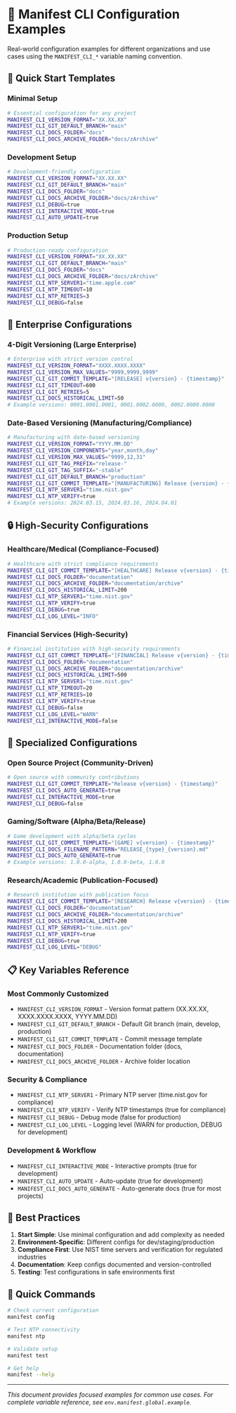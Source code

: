 # 🌟 Manifest CLI Configuration Examples

Real-world configuration examples for different organizations and use cases using the `MANIFEST_CLI_*` variable naming convention.

## 🚀 Quick Start Templates

### Minimal Setup
```bash
# Essential configuration for any project
MANIFEST_CLI_VERSION_FORMAT="XX.XX.XX"
MANIFEST_CLI_GIT_DEFAULT_BRANCH="main"
MANIFEST_CLI_DOCS_FOLDER="docs"
MANIFEST_CLI_DOCS_ARCHIVE_FOLDER="docs/zArchive"
```

### Development Setup
```bash
# Development-friendly configuration
MANIFEST_CLI_VERSION_FORMAT="XX.XX.XX"
MANIFEST_CLI_GIT_DEFAULT_BRANCH="main"
MANIFEST_CLI_DOCS_FOLDER="docs"
MANIFEST_CLI_DOCS_ARCHIVE_FOLDER="docs/zArchive"
MANIFEST_CLI_DEBUG=true
MANIFEST_CLI_INTERACTIVE_MODE=true
MANIFEST_CLI_AUTO_UPDATE=true
```

### Production Setup
```bash
# Production-ready configuration
MANIFEST_CLI_VERSION_FORMAT="XX.XX.XX"
MANIFEST_CLI_GIT_DEFAULT_BRANCH="main"
MANIFEST_CLI_DOCS_FOLDER="docs"
MANIFEST_CLI_DOCS_ARCHIVE_FOLDER="docs/zArchive"
MANIFEST_CLI_NTP_SERVER1="time.apple.com"
MANIFEST_CLI_NTP_TIMEOUT=10
MANIFEST_CLI_NTP_RETRIES=3
MANIFEST_CLI_DEBUG=false
```

## 🏢 Enterprise Configurations

### 4-Digit Versioning (Large Enterprise)
```bash
# Enterprise with strict version control
MANIFEST_CLI_VERSION_FORMAT="XXXX.XXXX.XXXX"
MANIFEST_CLI_VERSION_MAX_VALUES="9999,9999,9999"
MANIFEST_CLI_GIT_COMMIT_TEMPLATE="[RELEASE] v{version} - {timestamp}"
MANIFEST_CLI_GIT_TIMEOUT=600
MANIFEST_CLI_GIT_RETRIES=5
MANIFEST_CLI_DOCS_HISTORICAL_LIMIT=50
# Example versions: 0001.0001.0001, 0001.0002.0000, 0002.0000.0000
```

### Date-Based Versioning (Manufacturing/Compliance)
```bash
# Manufacturing with date-based versioning
MANIFEST_CLI_VERSION_FORMAT="YYYY.MM.DD"
MANIFEST_CLI_VERSION_COMPONENTS="year,month,day"
MANIFEST_CLI_VERSION_MAX_VALUES="9999,12,31"
MANIFEST_CLI_GIT_TAG_PREFIX="release-"
MANIFEST_CLI_GIT_TAG_SUFFIX="-stable"
MANIFEST_CLI_GIT_DEFAULT_BRANCH="production"
MANIFEST_CLI_GIT_COMMIT_TEMPLATE="[MANUFACTURING] Release {version} - {timestamp}"
MANIFEST_CLI_NTP_SERVER1="time.nist.gov"
MANIFEST_CLI_NTP_VERIFY=true
# Example versions: 2024.03.15, 2024.03.16, 2024.04.01
```

## 🔒 High-Security Configurations

### Healthcare/Medical (Compliance-Focused)
```bash
# Healthcare with strict compliance requirements
MANIFEST_CLI_GIT_COMMIT_TEMPLATE="[HEALTHCARE] Release v{version} - {timestamp}"
MANIFEST_CLI_DOCS_FOLDER="documentation"
MANIFEST_CLI_DOCS_ARCHIVE_FOLDER="documentation/archive"
MANIFEST_CLI_DOCS_HISTORICAL_LIMIT=200
MANIFEST_CLI_NTP_SERVER1="time.nist.gov"
MANIFEST_CLI_NTP_VERIFY=true
MANIFEST_CLI_DEBUG=true
MANIFEST_CLI_LOG_LEVEL="INFO"
```

### Financial Services (High-Security)
```bash
# Financial institution with high-security requirements
MANIFEST_CLI_GIT_COMMIT_TEMPLATE="[FINANCIAL] Release v{version} - {timestamp}"
MANIFEST_CLI_DOCS_FOLDER="documentation"
MANIFEST_CLI_DOCS_ARCHIVE_FOLDER="documentation/archive"
MANIFEST_CLI_DOCS_HISTORICAL_LIMIT=500
MANIFEST_CLI_NTP_SERVER1="time.nist.gov"
MANIFEST_CLI_NTP_TIMEOUT=20
MANIFEST_CLI_NTP_RETRIES=10
MANIFEST_CLI_NTP_VERIFY=true
MANIFEST_CLI_DEBUG=false
MANIFEST_CLI_LOG_LEVEL="WARN"
MANIFEST_CLI_INTERACTIVE_MODE=false
```

## 🎯 Specialized Configurations

### Open Source Project (Community-Driven)
```bash
# Open source with community contributions
MANIFEST_CLI_GIT_COMMIT_TEMPLATE="Release v{version} - {timestamp}"
MANIFEST_CLI_DOCS_AUTO_GENERATE=true
MANIFEST_CLI_INTERACTIVE_MODE=true
MANIFEST_CLI_DEBUG=false
```

### Gaming/Software (Alpha/Beta/Release)
```bash
# Game development with alpha/beta cycles
MANIFEST_CLI_GIT_COMMIT_TEMPLATE="[GAME] v{version} - {timestamp}"
MANIFEST_CLI_DOCS_FILENAME_PATTERN="RELEASE_{type}_{version}.md"
MANIFEST_CLI_DOCS_AUTO_GENERATE=true
# Example versions: 1.0.0-alpha, 1.0.0-beta, 1.0.0
```

### Research/Academic (Publication-Focused)
```bash
# Research institution with publication focus
MANIFEST_CLI_GIT_COMMIT_TEMPLATE="[RESEARCH] Release v{version} - {timestamp}"
MANIFEST_CLI_DOCS_FOLDER="documentation"
MANIFEST_CLI_DOCS_ARCHIVE_FOLDER="documentation/archive"
MANIFEST_CLI_DOCS_HISTORICAL_LIMIT=200
MANIFEST_CLI_NTP_SERVER1="time.nist.gov"
MANIFEST_CLI_NTP_VERIFY=true
MANIFEST_CLI_DEBUG=true
MANIFEST_CLI_LOG_LEVEL="DEBUG"
```

## 📋 Key Variables Reference

### Most Commonly Customized
- `MANIFEST_CLI_VERSION_FORMAT` - Version format pattern (XX.XX.XX, XXXX.XXXX.XXXX, YYYY.MM.DD)
- `MANIFEST_CLI_GIT_DEFAULT_BRANCH` - Default Git branch (main, develop, production)
- `MANIFEST_CLI_GIT_COMMIT_TEMPLATE` - Commit message template
- `MANIFEST_CLI_DOCS_FOLDER` - Documentation folder (docs, documentation)
- `MANIFEST_CLI_DOCS_ARCHIVE_FOLDER` - Archive folder location

### Security & Compliance
- `MANIFEST_CLI_NTP_SERVER1` - Primary NTP server (time.nist.gov for compliance)
- `MANIFEST_CLI_NTP_VERIFY` - Verify NTP timestamps (true for compliance)
- `MANIFEST_CLI_DEBUG` - Debug mode (false for production)
- `MANIFEST_CLI_LOG_LEVEL` - Logging level (WARN for production, DEBUG for development)

### Development & Workflow
- `MANIFEST_CLI_INTERACTIVE_MODE` - Interactive prompts (true for development)
- `MANIFEST_CLI_AUTO_UPDATE` - Auto-update (true for development)
- `MANIFEST_CLI_DOCS_AUTO_GENERATE` - Auto-generate docs (true for most projects)

## 🎯 Best Practices

1. **Start Simple**: Use minimal configuration and add complexity as needed
2. **Environment-Specific**: Different configs for dev/staging/production
3. **Compliance First**: Use NIST time servers and verification for regulated industries
4. **Documentation**: Keep configs documented and version-controlled
5. **Testing**: Test configurations in safe environments first

## 🔧 Quick Commands

```bash
# Check current configuration
manifest config

# Test NTP connectivity
manifest ntp

# Validate setup
manifest test

# Get help
manifest --help
```

---

*This document provides focused examples for common use cases. For complete variable reference, see `env.manifest.global.example`.*